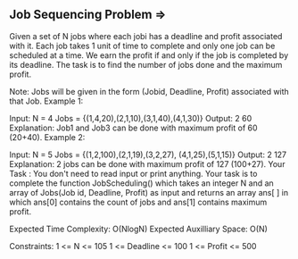 Job Sequencing Problem =>
----------------------



Given a set of N jobs where each jobi has a deadline and profit associated with it. Each job takes 1 unit of time to complete and only one job can be scheduled at a time. We earn the profit if and only if the job is completed by its deadline. The task is to find the number of jobs done and the maximum profit.

Note: Jobs will be given in the form (Jobid, Deadline, Profit) associated with that Job.
Example 1:

Input:
N = 4
Jobs = {(1,4,20),(2,1,10),(3,1,40),(4,1,30)}
Output:
2 60
Explanation:
Job1 and Job3 can be done with
maximum profit of 60 (20+40).
Example 2:

Input:
N = 5
Jobs = {(1,2,100),(2,1,19),(3,2,27),
        (4,1,25),(5,1,15)}
Output:
2 127
Explanation:
2 jobs can be done with
maximum profit of 127 (100+27).
Your Task :
You don't need to read input or print anything. Your task is to complete the function JobScheduling() which takes an integer N and an array of Jobs(Job id, Deadline, Profit) as input and returns an array ans[ ] in which ans[0] contains the count of jobs and ans[1] contains maximum profit.

Expected Time Complexity: O(NlogN)
Expected Auxilliary Space: O(N)

Constraints:
1 <= N <= 105
1 <= Deadline <= 100
1 <= Profit <= 500
